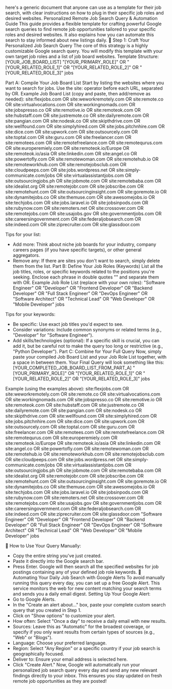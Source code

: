 here's a generic document that anyone can use as a template for their job search, with clear instructions on how to plug in their specific job roles and desired websites.
Personalized Remote Job Search Query & Automation Guide
This guide provides a flexible template for crafting powerful Google search queries to find remote job opportunities tailored to your specific roles and desired websites. It also explains how you can automate this search to stay informed about new listings daily.
🚀 Step 1: Craft Your Personalized Job Search Query
The core of this strategy is a highly customizable Google search query. You will modify this template with your own target job roles and a list of job board websites.
Template Structure:
[YOUR_JOB_BOARD_LIST] "[YOUR_PRIMARY_ROLE]" OR "[YOUR_RELATED_ROLE_1]" OR "[YOUR_RELATED_ROLE_2]" OR "[YOUR_RELATED_ROLE_3]" jobs

Part A: Compile Your Job Board List
Start by listing the websites where you want to search for jobs. Use the site: operator before each URL, separated by OR.
Example Job Board List (copy and paste, then add/remove as needed):
site:flexjobs.com OR site:weworkremotely.com OR site:remote.co OR site:virtualvocations.com OR site:workingnomads.com OR site:jobspresso.co OR site:remotive.io OR site:remoteok.com OR site:hubstaff.com OR site:justremote.co OR site:dailyremote.com OR site:pangian.com OR site:nodesk.co OR site:skipthdrive.com OR site:wellfound.com OR site:simplyhired.com OR site:jobs.pitchnhire.com OR site:dice.com OR site:upwork.com OR site:outsourcely.com OR site:toptal.com OR site:guru.com OR site:freelancer.com OR site:remotees.com OR site:remotefreelance.com OR site:remotequrus.com OR site:europeremiely.com OR site:remoteok.io/Europe OR site:remoteok.io/asia OR site:linkedin.com OR site:angel.co OR site:powertofly.com OR site:remotewoman.com OR site:remotehub.io OR site:remoteworkhub.com OR site:remotejobsclub.com OR site:cloudpeeps.com OR site:jobs.wordpress.net OR site:simply-communicate.com/jobs OR site:virtualassistantjobs.com OR site:outsourcingjobs.ph OR site:jobmote.com OR site:remotebaba.com OR site:idealist.org OR site:remotejobr.com OR site:jobscribe.com OR site:remotehunt.com OR site:outsourcinginsight.com OR site:goremote.io OR site:dynamitejobs.co OR site:themuse.com OR site:awesomejobs.io OR site:techjobs.com OR site:jobs.laravel.io OR site:jobsinpods.com OR site:rubynow.com OR site:remoters.net OR site:crossover.com OR site:remotejobs.com OR site:usajobs.gov OR site:governmentjobs.com OR site:careersingovernment.com OR site:federaljobsearch.com OR site:indeed.com OR site:ziprecruiter.com OR site:glassdoor.com

Tips for your list:
 * Add more: Think about niche job boards for your industry, company careers pages (if you have specific targets), or other general aggregators.
 * Remove any: If there are sites you don't want to search, simply delete them from the list.
Part B: Define Your Job Roles (Keywords)
List all the job titles, roles, or specific keywords related to the positions you're seeking. Enclose each phrase in double quotes "" and separate them with OR.
Example Job Role List (replace with your own roles):
"Software Engineer" OR "Developer" OR "Frontend Developer" OR "Backend Developer" OR "Full Stack Engineer" OR "DevOps Engineer" OR "Software Architect" OR "Technical Lead" OR "Web Developer" OR "Mobile Developer" jobs

Tips for your keywords:
 * Be specific: Use exact job titles you'd expect to see.
 * Consider variations: Include common synonyms or related terms (e.g., "Developer" for "Software Engineer").
 * Add skills/technologies (optional): If a specific skill is crucial, you can add it, but be careful not to make the query too long or restrictive (e.g., "Python Developer").
Part C: Combine for Your Full Query
Now, simply paste your compiled Job Board List and your Job Role List together, with a space in between them.
Your Final Query will look something like this:
[YOUR_COMPLETED_JOB_BOARD_LIST_FROM_PART_A] "[YOUR_PRIMARY_ROLE]" OR "[YOUR_RELATED_ROLE_1]" OR "[YOUR_RELATED_ROLE_2]" OR "[YOUR_RELATED_ROLE_3]" jobs

Example (using the examples above):
site:flexjobs.com OR site:weworkremotely.com OR site:remote.co OR site:virtualvocations.com OR site:workingnomads.com OR site:jobspresso.co OR site:remotive.io OR site:remoteok.com OR site:hubstaff.com OR site:justremote.co OR site:dailyremote.com OR site:pangian.com OR site:nodesk.co OR site:skipthdrive.com OR site:wellfound.com OR site:simplyhired.com OR site:jobs.pitchnhire.com OR site:dice.com OR site:upwork.com OR site:outsourcely.com OR site:toptal.com OR site:guru.com OR site:freelancer.com OR site:remotees.com OR site:remotefreelance.com OR site:remotequrus.com OR site:europeremiely.com OR site:remoteok.io/Europe OR site:remoteok.io/asia OR site:linkedin.com OR site:angel.co OR site:powertofly.com OR site:remotewoman.com OR site:remotehub.io OR site:remoteworkhub.com OR site:remotejobsclub.com OR site:cloudpeeps.com OR site:jobs.wordpress.net OR site:simply-communicate.com/jobs OR site:virtualassistantjobs.com OR site:outsourcingjobs.ph OR site:jobmote.com OR site:remotebaba.com OR site:idealist.org OR site:remotejobr.com OR site:jobscribe.com OR site:remotehunt.com OR site:outsourcinginsight.com OR site:goremote.io OR site:dynamitejobs.co OR site:themuse.com OR site:awesomejobs.io OR site:techjobs.com OR site:jobs.laravel.io OR site:jobsinpods.com OR site:rubynow.com OR site:remoters.net OR site:crossover.com OR site:remotejobs.com OR site:usajobs.gov OR site:governmentjobs.com OR site:careersingovernment.com OR site:federaljobsearch.com OR site:indeed.com OR site:ziprecruiter.com OR site:glassdoor.com "Software Engineer" OR "Developer" OR "Frontend Developer" OR "Backend Developer" OR "Full Stack Engineer" OR "DevOps Engineer" OR "Software Architect" OR "Technical Lead" OR "Web Developer" OR "Mobile Developer" jobs

🔎 How to Use Your Query Manually:
 * Copy the entire string you've just created.
 * Paste it directly into the Google search bar.
 * Press Enter.
Google will then search all the specified websites for job postings containing any of your defined job role keywords.
🤖 Automating Your Daily Job Search with Google Alerts
To avoid manually running this query every day, you can set up a free Google Alert. This service monitors the web for new content matching your search terms and sends you a daily email digest.
Setting Up Your Google Alert:
 * Go to Google Alerts.
 * In the "Create an alert about..." box, paste your complete custom search query that you created in Step 1.
 * Click on "Show options" to customize your alert.
 * How often: Select "Once a day" to receive a daily email with new results.
 * Sources: Leave this as "Automatic" for the broadest coverage, or specify if you only want results from certain types of sources (e.g., "Web" or "Blogs").
 * Language: Choose your preferred language.
 * Region: Select "Any Region" or a specific country if your job search is geographically focused.
 * Deliver to: Ensure your email address is selected here.
 * Click "Create Alert."
Now, Google will automatically run your personalized job search query every day and send any new relevant findings directly to your inbox. This ensures you stay updated on fresh remote job opportunities as they are posted!
